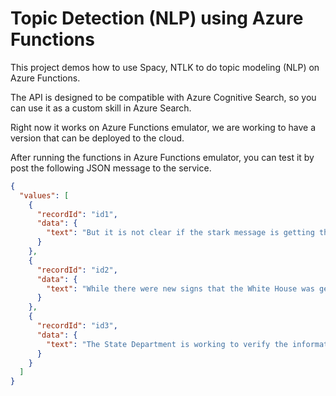 # Topic Detection (NLP)  using Azure Functions

This project demos how to use Spacy, NTLK to do topic modeling (NLP) on Azure Functions. 

The API is designed to be compatible with Azure Cognitive Search, so you can use it as a custom skill in Azure Search. 

Right now it works on Azure Functions emulator, we are working to have a version that can be deployed to the cloud. 

After running the functions in Azure Functions emulator, you can test it by post the following JSON message to the service. 


```json
{
  "values": [
    {
      "recordId": "id1",
      "data": {
        "text": "But it is not clear if the stark message is getting through to everybody, especially younger Americans, who are vital to stopping a disease now spreading like wildfire before it reaches levels that could overwhelm the US health system."
      }
    },
    {
      "recordId": "id2",
      "data": {
        "text": "While there were new signs that the White House was gearing up its mitigation program -- in terms of testing, economic repair work and calls for industry to donate masks to health care workers -- the effort still seemed short of what was needed."
      }
    },
    {
      "recordId": "id3",
      "data": {
        "text": "The State Department is working to verify the information coming in, crosschecking the tips where possible with other sources, such as human rights organizations, and checking to see if a high number of tips say the same thing, the official said."
      }
    }
  ]
}

```

